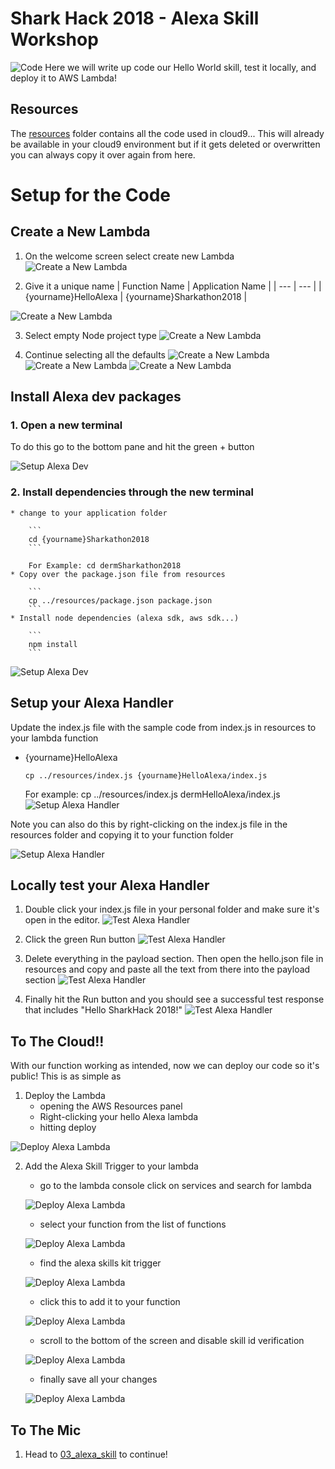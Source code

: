 # Shark Hack 2018 - Alexa Skill Workshop
![Code](../images/SharkHack%202018%20Alexa%20Workshop%20Banner%20-%20Code.png)
Here we will write up code our Hello World skill, test it locally, and deploy it to AWS Lambda!

## Resources
The [resources](../resources) folder contains all the code used in cloud9... This will already be available in your cloud9
environment but if it gets deleted or overwritten you can always copy it over again from here.

# Setup for the Code
## Create a New Lambda
1. On the welcome screen select create new Lambda
![Create a New Lambda](../images/Cloud9_Step1.png)

2. Give it a unique name
| Function Name | Application Name |
| --- | --- |
|{yourname}HelloAlexa | {yourname}Sharkathon2018 |

![Create a New Lambda](../images/Cloud9_Step2.png)

3. Select empty Node project type
![Create a New Lambda](../images/Cloud9_Step3.png)

4. Continue selecting all the defaults
![Create a New Lambda](../images/Cloud9_Step4a.png)
![Create a New Lambda](../images/Cloud9_Step4b.png)
![Create a New Lambda](../images/Cloud9_Step4c.png)

## Install Alexa dev packages
### 1. Open a new terminal
To do this go to the bottom pane and hit the green + button

![Setup Alexa Dev](../images/Cloud9_Step5.png)

### 2. Install dependencies through the new terminal
    * change to your application folder

        ```
        cd {yourname}Sharkathon2018
        ```

        For Example: cd dermSharkathon2018
    * Copy over the package.json file from resources

        ```
        cp ../resources/package.json package.json
        ```
    * Install node dependencies (alexa sdk, aws sdk...)
    
        ```
        npm install
        ```
![Setup Alexa Dev](../images/Cloud9_Step6.png)

## Setup your Alexa Handler
Update the index.js file with the sample code from index.js in 
resources to your lambda function
* {yourname}HelloAlexa

    ```
    cp ../resources/index.js {yourname}HelloAlexa/index.js
    ```
    For example: cp ../resources/index.js dermHelloAlexa/index.js
![Setup Alexa Handler](../images/Cloud9_Step7a.png)

Note you can also do this by right-clicking on the index.js file in the
resources folder and copying it to your function folder

![Setup Alexa Handler](../images/Cloud9_Step7b.png)

## Locally test your Alexa Handler
1. Double click your index.js file in your personal folder and make sure it's 
open in the editor.
![Test Alexa Handler](../images/Cloud9_Step8a.png)

2. Click the green Run button
![Test Alexa Handler](../images/Cloud9_Step8b.png)

3. Delete everything in the payload section. Then open the hello.json file
in resources and copy and paste all the text from there into the payload 
section
![Test Alexa Handler](../images/Cloud9_Step8c.png)

4. Finally hit the Run button and you should see a successful
test response that includes "Hello SharkHack 2018!"
![Test Alexa Handler](../images/Cloud9_Step8d.png)

## To The Cloud!!
With our function working as intended, now we can deploy our code so it's public!
This is as simple as 

1. Deploy the Lambda
    * opening the AWS Resources panel
    * Right-clicking your hello Alexa lambda
    * hitting deploy
    
![Deploy Alexa Lambda](../images/Cloud9_Step9.png)

2. Add the Alexa Skill Trigger to your lambda
    * go to the lambda console
    click on services and search for lambda

    ![Deploy Alexa Lambda](../images/Cloud9_Step9b.png)

    * select your function from the list of functions

    ![Deploy Alexa Lambda](../images/Cloud9_Step9c.png)

    * find the alexa skills kit trigger

    ![Deploy Alexa Lambda](../images/Cloud9_Step9d.png)

    * click this to add it to your function

    ![Deploy Alexa Lambda](../images/Cloud9_Step9e.png)

    * scroll to the bottom of the screen and disable skill id verification

    ![Deploy Alexa Lambda](../images/Cloud9_Step9f.png)

    * finally save all your changes

    ![Deploy Alexa Lambda](../images/Cloud9Step9g.png)

## To The Mic
1. Head to [03_alexa_skill](../03_alexa_skill) to continue!
